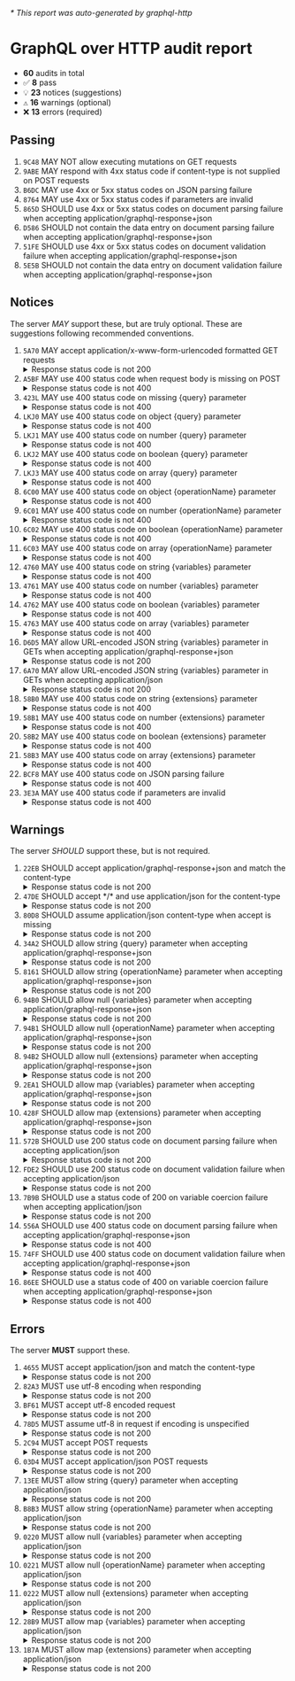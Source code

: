<i>* This report was auto-generated by graphql-http</i>

<h1>GraphQL over HTTP audit report</h1>

<ul>
<li><b>60</b> audits in total</li>
<li><span style="font-family: monospace">✅</span> <b>8</b> pass</li>
<li><span style="font-family: monospace">💡</span> <b>23</b> notices (suggestions)</li>
<li><span style="font-family: monospace">⚠️</span> <b>16</b> warnings (optional)</li>
<li><span style="font-family: monospace">❌</span> <b>13</b> errors (required)</li>
</ul>

<h2>Passing</h2>
<ol>
<li><code>9C48</code> MAY NOT allow executing mutations on GET requests</li>
<li><code>9ABE</code> MAY respond with 4xx status code if content-type is not supplied on POST requests</li>
<li><code>B6DC</code> MAY use 4xx or 5xx status codes on JSON parsing failure</li>
<li><code>8764</code> MAY use 4xx or 5xx status codes if parameters are invalid</li>
<li><code>865D</code> SHOULD use 4xx or 5xx status codes on document parsing failure when accepting application/graphql-response+json</li>
<li><code>D586</code> SHOULD not contain the data entry on document parsing failure when accepting application/graphql-response+json</li>
<li><code>51FE</code> SHOULD use 4xx or 5xx status codes on document validation failure when accepting application/graphql-response+json</li>
<li><code>5E5B</code> SHOULD not contain the data entry on document validation failure when accepting application/graphql-response+json</li>
</ol>

<h2>Notices</h2>
The server <i>MAY</i> support these, but are truly optional. These are suggestions following recommended conventions.
<ol>
<li><code>5A70</code> MAY accept application/x-www-form-urlencoded formatted GET requests
<details>
<summary>Response status code is not 200</summary>
<pre><code class="lang-json">{
  "statusText": "Not Found",
  "status": 404,
  "headers": {
    "server": "uvicorn",
    "date": "<timestamp>",
    "content-type": "application/json",
    "content-length": "22",
    "connection": "close"
  },
  "body": {
    "detail": "Not Found"
  }
}
</code></pre>
</details>
</li>
<li><code>A5BF</code> MAY use 400 status code when request body is missing on POST
<details>
<summary>Response status code is not 400</summary>
<pre><code class="lang-json">{
  "statusText": "Not Found",
  "status": 404,
  "headers": {
    "server": "uvicorn",
    "date": "<timestamp>",
    "content-type": "application/json",
    "content-length": "22",
    "connection": "close"
  },
  "body": {
    "detail": "Not Found"
  }
}
</code></pre>
</details>
</li>
<li><code>423L</code> MAY use 400 status code on missing {query} parameter
<details>
<summary>Response status code is not 400</summary>
<pre><code class="lang-json">{
  "statusText": "Not Found",
  "status": 404,
  "headers": {
    "server": "uvicorn",
    "date": "<timestamp>",
    "content-type": "application/json",
    "content-length": "22",
    "connection": "close"
  },
  "body": {
    "detail": "Not Found"
  }
}
</code></pre>
</details>
</li>
<li><code>LKJ0</code> MAY use 400 status code on object {query} parameter
<details>
<summary>Response status code is not 400</summary>
<pre><code class="lang-json">{
  "statusText": "Not Found",
  "status": 404,
  "headers": {
    "server": "uvicorn",
    "date": "<timestamp>",
    "content-type": "application/json",
    "content-length": "22",
    "connection": "close"
  },
  "body": {
    "detail": "Not Found"
  }
}
</code></pre>
</details>
</li>
<li><code>LKJ1</code> MAY use 400 status code on number {query} parameter
<details>
<summary>Response status code is not 400</summary>
<pre><code class="lang-json">{
  "statusText": "Not Found",
  "status": 404,
  "headers": {
    "server": "uvicorn",
    "date": "<timestamp>",
    "content-type": "application/json",
    "content-length": "22",
    "connection": "close"
  },
  "body": {
    "detail": "Not Found"
  }
}
</code></pre>
</details>
</li>
<li><code>LKJ2</code> MAY use 400 status code on boolean {query} parameter
<details>
<summary>Response status code is not 400</summary>
<pre><code class="lang-json">{
  "statusText": "Not Found",
  "status": 404,
  "headers": {
    "server": "uvicorn",
    "date": "<timestamp>",
    "content-type": "application/json",
    "content-length": "22",
    "connection": "close"
  },
  "body": {
    "detail": "Not Found"
  }
}
</code></pre>
</details>
</li>
<li><code>LKJ3</code> MAY use 400 status code on array {query} parameter
<details>
<summary>Response status code is not 400</summary>
<pre><code class="lang-json">{
  "statusText": "Not Found",
  "status": 404,
  "headers": {
    "server": "uvicorn",
    "date": "<timestamp>",
    "content-type": "application/json",
    "content-length": "22",
    "connection": "close"
  },
  "body": {
    "detail": "Not Found"
  }
}
</code></pre>
</details>
</li>
<li><code>6C00</code> MAY use 400 status code on object {operationName} parameter
<details>
<summary>Response status code is not 400</summary>
<pre><code class="lang-json">{
  "statusText": "Not Found",
  "status": 404,
  "headers": {
    "server": "uvicorn",
    "date": "<timestamp>",
    "content-type": "application/json",
    "content-length": "22",
    "connection": "close"
  },
  "body": {
    "detail": "Not Found"
  }
}
</code></pre>
</details>
</li>
<li><code>6C01</code> MAY use 400 status code on number {operationName} parameter
<details>
<summary>Response status code is not 400</summary>
<pre><code class="lang-json">{
  "statusText": "Not Found",
  "status": 404,
  "headers": {
    "server": "uvicorn",
    "date": "<timestamp>",
    "content-type": "application/json",
    "content-length": "22",
    "connection": "close"
  },
  "body": {
    "detail": "Not Found"
  }
}
</code></pre>
</details>
</li>
<li><code>6C02</code> MAY use 400 status code on boolean {operationName} parameter
<details>
<summary>Response status code is not 400</summary>
<pre><code class="lang-json">{
  "statusText": "Not Found",
  "status": 404,
  "headers": {
    "server": "uvicorn",
    "date": "<timestamp>",
    "content-type": "application/json",
    "content-length": "22",
    "connection": "close"
  },
  "body": {
    "detail": "Not Found"
  }
}
</code></pre>
</details>
</li>
<li><code>6C03</code> MAY use 400 status code on array {operationName} parameter
<details>
<summary>Response status code is not 400</summary>
<pre><code class="lang-json">{
  "statusText": "Not Found",
  "status": 404,
  "headers": {
    "server": "uvicorn",
    "date": "<timestamp>",
    "content-type": "application/json",
    "content-length": "22",
    "connection": "close"
  },
  "body": {
    "detail": "Not Found"
  }
}
</code></pre>
</details>
</li>
<li><code>4760</code> MAY use 400 status code on string {variables} parameter
<details>
<summary>Response status code is not 400</summary>
<pre><code class="lang-json">{
  "statusText": "Not Found",
  "status": 404,
  "headers": {
    "server": "uvicorn",
    "date": "<timestamp>",
    "content-type": "application/json",
    "content-length": "22",
    "connection": "close"
  },
  "body": {
    "detail": "Not Found"
  }
}
</code></pre>
</details>
</li>
<li><code>4761</code> MAY use 400 status code on number {variables} parameter
<details>
<summary>Response status code is not 400</summary>
<pre><code class="lang-json">{
  "statusText": "Not Found",
  "status": 404,
  "headers": {
    "server": "uvicorn",
    "date": "<timestamp>",
    "content-type": "application/json",
    "content-length": "22",
    "connection": "close"
  },
  "body": {
    "detail": "Not Found"
  }
}
</code></pre>
</details>
</li>
<li><code>4762</code> MAY use 400 status code on boolean {variables} parameter
<details>
<summary>Response status code is not 400</summary>
<pre><code class="lang-json">{
  "statusText": "Not Found",
  "status": 404,
  "headers": {
    "server": "uvicorn",
    "date": "<timestamp>",
    "content-type": "application/json",
    "content-length": "22",
    "connection": "close"
  },
  "body": {
    "detail": "Not Found"
  }
}
</code></pre>
</details>
</li>
<li><code>4763</code> MAY use 400 status code on array {variables} parameter
<details>
<summary>Response status code is not 400</summary>
<pre><code class="lang-json">{
  "statusText": "Not Found",
  "status": 404,
  "headers": {
    "server": "uvicorn",
    "date": "<timestamp>",
    "content-type": "application/json",
    "content-length": "22",
    "connection": "close"
  },
  "body": {
    "detail": "Not Found"
  }
}
</code></pre>
</details>
</li>
<li><code>D6D5</code> MAY allow URL-encoded JSON string {variables} parameter in GETs when accepting application/graphql-response+json
<details>
<summary>Response status code is not 200</summary>
<pre><code class="lang-json">{
  "statusText": "Not Found",
  "status": 404,
  "headers": {
    "server": "uvicorn",
    "date": "<timestamp>",
    "content-type": "application/json",
    "content-length": "22",
    "connection": "close"
  },
  "body": {
    "detail": "Not Found"
  }
}
</code></pre>
</details>
</li>
<li><code>6A70</code> MAY allow URL-encoded JSON string {variables} parameter in GETs when accepting application/json
<details>
<summary>Response status code is not 200</summary>
<pre><code class="lang-json">{
  "statusText": "Not Found",
  "status": 404,
  "headers": {
    "server": "uvicorn",
    "date": "<timestamp>",
    "content-type": "application/json",
    "content-length": "22",
    "connection": "close"
  },
  "body": {
    "detail": "Not Found"
  }
}
</code></pre>
</details>
</li>
<li><code>58B0</code> MAY use 400 status code on string {extensions} parameter
<details>
<summary>Response status code is not 400</summary>
<pre><code class="lang-json">{
  "statusText": "Not Found",
  "status": 404,
  "headers": {
    "server": "uvicorn",
    "date": "<timestamp>",
    "content-type": "application/json",
    "content-length": "22",
    "connection": "close"
  },
  "body": {
    "detail": "Not Found"
  }
}
</code></pre>
</details>
</li>
<li><code>58B1</code> MAY use 400 status code on number {extensions} parameter
<details>
<summary>Response status code is not 400</summary>
<pre><code class="lang-json">{
  "statusText": "Not Found",
  "status": 404,
  "headers": {
    "server": "uvicorn",
    "date": "<timestamp>",
    "content-type": "application/json",
    "content-length": "22",
    "connection": "close"
  },
  "body": {
    "detail": "Not Found"
  }
}
</code></pre>
</details>
</li>
<li><code>58B2</code> MAY use 400 status code on boolean {extensions} parameter
<details>
<summary>Response status code is not 400</summary>
<pre><code class="lang-json">{
  "statusText": "Not Found",
  "status": 404,
  "headers": {
    "server": "uvicorn",
    "date": "<timestamp>",
    "content-type": "application/json",
    "content-length": "22",
    "connection": "close"
  },
  "body": {
    "detail": "Not Found"
  }
}
</code></pre>
</details>
</li>
<li><code>58B3</code> MAY use 400 status code on array {extensions} parameter
<details>
<summary>Response status code is not 400</summary>
<pre><code class="lang-json">{
  "statusText": "Not Found",
  "status": 404,
  "headers": {
    "server": "uvicorn",
    "date": "<timestamp>",
    "content-type": "application/json",
    "content-length": "22",
    "connection": "close"
  },
  "body": {
    "detail": "Not Found"
  }
}
</code></pre>
</details>
</li>
<li><code>BCF8</code> MAY use 400 status code on JSON parsing failure
<details>
<summary>Response status code is not 400</summary>
<pre><code class="lang-json">{
  "statusText": "Not Found",
  "status": 404,
  "headers": {
    "server": "uvicorn",
    "date": "<timestamp>",
    "content-type": "application/json",
    "content-length": "22",
    "connection": "close"
  },
  "body": {
    "detail": "Not Found"
  }
}
</code></pre>
</details>
</li>
<li><code>3E3A</code> MAY use 400 status code if parameters are invalid
<details>
<summary>Response status code is not 400</summary>
<pre><code class="lang-json">{
  "statusText": "Not Found",
  "status": 404,
  "headers": {
    "server": "uvicorn",
    "date": "<timestamp>",
    "content-type": "application/json",
    "content-length": "22",
    "connection": "close"
  },
  "body": {
    "detail": "Not Found"
  }
}
</code></pre>
</details>
</li>
</ol>

<h2>Warnings</h2>
The server <i>SHOULD</i> support these, but is not required.
<ol>
<li><code>22EB</code> SHOULD accept application/graphql-response+json and match the content-type
<details>
<summary>Response status code is not 200</summary>
<pre><code class="lang-json">{
  "statusText": "Not Found",
  "status": 404,
  "headers": {
    "server": "uvicorn",
    "date": "<timestamp>",
    "content-type": "application/json",
    "content-length": "22",
    "connection": "close"
  },
  "body": {
    "detail": "Not Found"
  }
}
</code></pre>
</details>
</li>
<li><code>47DE</code> SHOULD accept */* and use application/json for the content-type
<details>
<summary>Response status code is not 200</summary>
<pre><code class="lang-json">{
  "statusText": "Not Found",
  "status": 404,
  "headers": {
    "server": "uvicorn",
    "date": "<timestamp>",
    "content-type": "application/json",
    "content-length": "22",
    "connection": "close"
  },
  "body": {
    "detail": "Not Found"
  }
}
</code></pre>
</details>
</li>
<li><code>80D8</code> SHOULD assume application/json content-type when accept is missing
<details>
<summary>Response status code is not 200</summary>
<pre><code class="lang-json">{
  "statusText": "Not Found",
  "status": 404,
  "headers": {
    "server": "uvicorn",
    "date": "<timestamp>",
    "content-type": "application/json",
    "content-length": "22",
    "connection": "close"
  },
  "body": {
    "detail": "Not Found"
  }
}
</code></pre>
</details>
</li>
<li><code>34A2</code> SHOULD allow string {query} parameter when accepting application/graphql-response+json
<details>
<summary>Response status code is not 200</summary>
<pre><code class="lang-json">{
  "statusText": "Not Found",
  "status": 404,
  "headers": {
    "server": "uvicorn",
    "date": "<timestamp>",
    "content-type": "application/json",
    "content-length": "22",
    "connection": "close"
  },
  "body": {
    "detail": "Not Found"
  }
}
</code></pre>
</details>
</li>
<li><code>8161</code> SHOULD allow string {operationName} parameter when accepting application/graphql-response+json
<details>
<summary>Response status code is not 200</summary>
<pre><code class="lang-json">{
  "statusText": "Not Found",
  "status": 404,
  "headers": {
    "server": "uvicorn",
    "date": "<timestamp>",
    "content-type": "application/json",
    "content-length": "22",
    "connection": "close"
  },
  "body": {
    "detail": "Not Found"
  }
}
</code></pre>
</details>
</li>
<li><code>94B0</code> SHOULD allow null {variables} parameter when accepting application/graphql-response+json
<details>
<summary>Response status code is not 200</summary>
<pre><code class="lang-json">{
  "statusText": "Not Found",
  "status": 404,
  "headers": {
    "server": "uvicorn",
    "date": "<timestamp>",
    "content-type": "application/json",
    "content-length": "22",
    "connection": "close"
  },
  "body": {
    "detail": "Not Found"
  }
}
</code></pre>
</details>
</li>
<li><code>94B1</code> SHOULD allow null {operationName} parameter when accepting application/graphql-response+json
<details>
<summary>Response status code is not 200</summary>
<pre><code class="lang-json">{
  "statusText": "Not Found",
  "status": 404,
  "headers": {
    "server": "uvicorn",
    "date": "<timestamp>",
    "content-type": "application/json",
    "content-length": "22",
    "connection": "close"
  },
  "body": {
    "detail": "Not Found"
  }
}
</code></pre>
</details>
</li>
<li><code>94B2</code> SHOULD allow null {extensions} parameter when accepting application/graphql-response+json
<details>
<summary>Response status code is not 200</summary>
<pre><code class="lang-json">{
  "statusText": "Not Found",
  "status": 404,
  "headers": {
    "server": "uvicorn",
    "date": "<timestamp>",
    "content-type": "application/json",
    "content-length": "22",
    "connection": "close"
  },
  "body": {
    "detail": "Not Found"
  }
}
</code></pre>
</details>
</li>
<li><code>2EA1</code> SHOULD allow map {variables} parameter when accepting application/graphql-response+json
<details>
<summary>Response status code is not 200</summary>
<pre><code class="lang-json">{
  "statusText": "Not Found",
  "status": 404,
  "headers": {
    "server": "uvicorn",
    "date": "<timestamp>",
    "content-type": "application/json",
    "content-length": "22",
    "connection": "close"
  },
  "body": {
    "detail": "Not Found"
  }
}
</code></pre>
</details>
</li>
<li><code>428F</code> SHOULD allow map {extensions} parameter when accepting application/graphql-response+json
<details>
<summary>Response status code is not 200</summary>
<pre><code class="lang-json">{
  "statusText": "Not Found",
  "status": 404,
  "headers": {
    "server": "uvicorn",
    "date": "<timestamp>",
    "content-type": "application/json",
    "content-length": "22",
    "connection": "close"
  },
  "body": {
    "detail": "Not Found"
  }
}
</code></pre>
</details>
</li>
<li><code>572B</code> SHOULD use 200 status code on document parsing failure when accepting application/json
<details>
<summary>Response status code is not 200</summary>
<pre><code class="lang-json">{
  "statusText": "Not Found",
  "status": 404,
  "headers": {
    "server": "uvicorn",
    "date": "<timestamp>",
    "content-type": "application/json",
    "content-length": "22",
    "connection": "close"
  },
  "body": {
    "detail": "Not Found"
  }
}
</code></pre>
</details>
</li>
<li><code>FDE2</code> SHOULD use 200 status code on document validation failure when accepting application/json
<details>
<summary>Response status code is not 200</summary>
<pre><code class="lang-json">{
  "statusText": "Not Found",
  "status": 404,
  "headers": {
    "server": "uvicorn",
    "date": "<timestamp>",
    "content-type": "application/json",
    "content-length": "22",
    "connection": "close"
  },
  "body": {
    "detail": "Not Found"
  }
}
</code></pre>
</details>
</li>
<li><code>7B9B</code> SHOULD use a status code of 200 on variable coercion failure when accepting application/json
<details>
<summary>Response status code is not 200</summary>
<pre><code class="lang-json">{
  "statusText": "Not Found",
  "status": 404,
  "headers": {
    "server": "uvicorn",
    "date": "<timestamp>",
    "content-type": "application/json",
    "content-length": "22",
    "connection": "close"
  },
  "body": {
    "detail": "Not Found"
  }
}
</code></pre>
</details>
</li>
<li><code>556A</code> SHOULD use 400 status code on document parsing failure when accepting application/graphql-response+json
<details>
<summary>Response status code is not 400</summary>
<pre><code class="lang-json">{
  "statusText": "Not Found",
  "status": 404,
  "headers": {
    "server": "uvicorn",
    "date": "<timestamp>",
    "content-type": "application/json",
    "content-length": "22",
    "connection": "close"
  },
  "body": {
    "detail": "Not Found"
  }
}
</code></pre>
</details>
</li>
<li><code>74FF</code> SHOULD use 400 status code on document validation failure when accepting application/graphql-response+json
<details>
<summary>Response status code is not 400</summary>
<pre><code class="lang-json">{
  "statusText": "Not Found",
  "status": 404,
  "headers": {
    "server": "uvicorn",
    "date": "<timestamp>",
    "content-type": "application/json",
    "content-length": "22",
    "connection": "close"
  },
  "body": {
    "detail": "Not Found"
  }
}
</code></pre>
</details>
</li>
<li><code>86EE</code> SHOULD use a status code of 400 on variable coercion failure when accepting application/graphql-response+json
<details>
<summary>Response status code is not 400</summary>
<pre><code class="lang-json">{
  "statusText": "Not Found",
  "status": 404,
  "headers": {
    "server": "uvicorn",
    "date": "<timestamp>",
    "content-type": "application/json",
    "content-length": "22",
    "connection": "close"
  },
  "body": {
    "detail": "Not Found"
  }
}
</code></pre>
</details>
</li>
</ol>

<h2>Errors</h2>
The server <b>MUST</b> support these.
<ol>
<li><code>4655</code> MUST accept application/json and match the content-type
<details>
<summary>Response status code is not 200</summary>
<pre><code class="lang-json">{
  "statusText": "Not Found",
  "status": 404,
  "headers": {
    "server": "uvicorn",
    "date": "<timestamp>",
    "content-type": "application/json",
    "content-length": "22",
    "connection": "close"
  },
  "body": {
    "detail": "Not Found"
  }
}
</code></pre>
</details>
</li>
<li><code>82A3</code> MUST use utf-8 encoding when responding
<details>
<summary>Response status code is not 200</summary>
<pre><code class="lang-json">{
  "statusText": "Not Found",
  "status": 404,
  "headers": {
    "server": "uvicorn",
    "date": "<timestamp>",
    "content-type": "application/json",
    "content-length": "22",
    "connection": "close"
  },
  "body": {
    "detail": "Not Found"
  }
}
</code></pre>
</details>
</li>
<li><code>BF61</code> MUST accept utf-8 encoded request
<details>
<summary>Response status code is not 200</summary>
<pre><code class="lang-json">{
  "statusText": "Not Found",
  "status": 404,
  "headers": {
    "server": "uvicorn",
    "date": "<timestamp>",
    "content-type": "application/json",
    "content-length": "22",
    "connection": "close"
  },
  "body": {
    "detail": "Not Found"
  }
}
</code></pre>
</details>
</li>
<li><code>78D5</code> MUST assume utf-8 in request if encoding is unspecified
<details>
<summary>Response status code is not 200</summary>
<pre><code class="lang-json">{
  "statusText": "Not Found",
  "status": 404,
  "headers": {
    "server": "uvicorn",
    "date": "<timestamp>",
    "content-type": "application/json",
    "content-length": "22",
    "connection": "close"
  },
  "body": {
    "detail": "Not Found"
  }
}
</code></pre>
</details>
</li>
<li><code>2C94</code> MUST accept POST requests
<details>
<summary>Response status code is not 200</summary>
<pre><code class="lang-json">{
  "statusText": "Not Found",
  "status": 404,
  "headers": {
    "server": "uvicorn",
    "date": "<timestamp>",
    "content-type": "application/json",
    "content-length": "22",
    "connection": "close"
  },
  "body": {
    "detail": "Not Found"
  }
}
</code></pre>
</details>
</li>
<li><code>03D4</code> MUST accept application/json POST requests
<details>
<summary>Response status code is not 200</summary>
<pre><code class="lang-json">{
  "statusText": "Not Found",
  "status": 404,
  "headers": {
    "server": "uvicorn",
    "date": "<timestamp>",
    "content-type": "application/json",
    "content-length": "22",
    "connection": "close"
  },
  "body": {
    "detail": "Not Found"
  }
}
</code></pre>
</details>
</li>
<li><code>13EE</code> MUST allow string {query} parameter when accepting application/json
<details>
<summary>Response status code is not 200</summary>
<pre><code class="lang-json">{
  "statusText": "Not Found",
  "status": 404,
  "headers": {
    "server": "uvicorn",
    "date": "<timestamp>",
    "content-type": "application/json",
    "content-length": "22",
    "connection": "close"
  },
  "body": {
    "detail": "Not Found"
  }
}
</code></pre>
</details>
</li>
<li><code>B8B3</code> MUST allow string {operationName} parameter when accepting application/json
<details>
<summary>Response status code is not 200</summary>
<pre><code class="lang-json">{
  "statusText": "Not Found",
  "status": 404,
  "headers": {
    "server": "uvicorn",
    "date": "<timestamp>",
    "content-type": "application/json",
    "content-length": "22",
    "connection": "close"
  },
  "body": {
    "detail": "Not Found"
  }
}
</code></pre>
</details>
</li>
<li><code>0220</code> MUST allow null {variables} parameter when accepting application/json
<details>
<summary>Response status code is not 200</summary>
<pre><code class="lang-json">{
  "statusText": "Not Found",
  "status": 404,
  "headers": {
    "server": "uvicorn",
    "date": "<timestamp>",
    "content-type": "application/json",
    "content-length": "22",
    "connection": "close"
  },
  "body": {
    "detail": "Not Found"
  }
}
</code></pre>
</details>
</li>
<li><code>0221</code> MUST allow null {operationName} parameter when accepting application/json
<details>
<summary>Response status code is not 200</summary>
<pre><code class="lang-json">{
  "statusText": "Not Found",
  "status": 404,
  "headers": {
    "server": "uvicorn",
    "date": "<timestamp>",
    "content-type": "application/json",
    "content-length": "22",
    "connection": "close"
  },
  "body": {
    "detail": "Not Found"
  }
}
</code></pre>
</details>
</li>
<li><code>0222</code> MUST allow null {extensions} parameter when accepting application/json
<details>
<summary>Response status code is not 200</summary>
<pre><code class="lang-json">{
  "statusText": "Not Found",
  "status": 404,
  "headers": {
    "server": "uvicorn",
    "date": "<timestamp>",
    "content-type": "application/json",
    "content-length": "22",
    "connection": "close"
  },
  "body": {
    "detail": "Not Found"
  }
}
</code></pre>
</details>
</li>
<li><code>28B9</code> MUST allow map {variables} parameter when accepting application/json
<details>
<summary>Response status code is not 200</summary>
<pre><code class="lang-json">{
  "statusText": "Not Found",
  "status": 404,
  "headers": {
    "server": "uvicorn",
    "date": "<timestamp>",
    "content-type": "application/json",
    "content-length": "22",
    "connection": "close"
  },
  "body": {
    "detail": "Not Found"
  }
}
</code></pre>
</details>
</li>
<li><code>1B7A</code> MUST allow map {extensions} parameter when accepting application/json
<details>
<summary>Response status code is not 200</summary>
<pre><code class="lang-json">{
  "statusText": "Not Found",
  "status": 404,
  "headers": {
    "server": "uvicorn",
    "date": "<timestamp>",
    "content-type": "application/json",
    "content-length": "22",
    "connection": "close"
  },
  "body": {
    "detail": "Not Found"
  }
}
</code></pre>
</details>
</li>
</ol>

